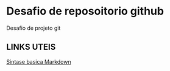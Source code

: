 # Desafio de reposoitorio github
Desafio de projeto git

## LINKS UTEIS
 [Sintase basica Markdown](https://www.markdownguide.org/basic-syntax/)
